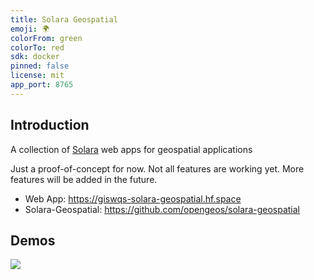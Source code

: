 ```yaml
---
title: Solara Geospatial
emoji: 🌍
colorFrom: green
colorTo: red
sdk: docker
pinned: false
license: mit
app_port: 8765
---
```


## Introduction

A collection of [Solara](https://github.com/widgetti/solara) web apps for geospatial applications

Just a proof-of-concept for now. Not all features are working yet. More features will be added in the future.

- Web App: <https://giswqs-solara-geospatial.hf.space>
- Solara-Geospatial: <https://github.com/opengeos/solara-geospatial>

## Demos

![](https://i.imgur.com/4uIEnAJ.gif)
